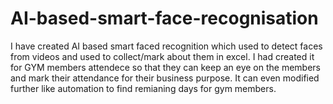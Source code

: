 # AI-based-smart-face-recognisation
I have created AI based smart faced recognition which used to detect faces from videos and used to collect/mark about them in excel.
I had created it for GYM members attendece so that they can keep an eye on the members and mark their attendance for their business purpose.
It can even modified further like automation to find remianing days for gym members.
